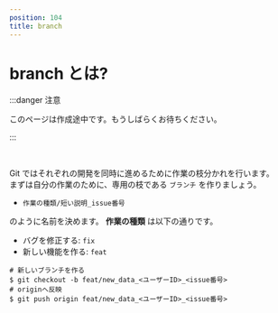 ```yaml
---
position: 104
title: branch
---
```


# branch とは?

:::danger 注意

このページは作成途中です。もうしばらくお待ちください。

:::

<br />

Git ではそれぞれの開発を同時に進めるために作業の枝分かれを行います。  
まずは自分の作業のために、専用の枝である `ブランチ` を作りましょう。

- `作業の種類/短い説明_issue番号`

のように名前を決めます。 **作業の種類** は以下の通りです。

- バグを修正する: `fix`
- 新しい機能を作る: `feat`

```
# 新しいブランチを作る
$ git checkout -b feat/new_data_<ユーザーID>_<issue番号>
# originへ反映
$ git push origin feat/new_data_<ユーザーID>_<issue番号>
```
